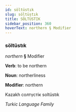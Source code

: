 ```yaml
---
id: söltüstık
slug: söltüstık
title: SÖLTÜSTIK
sidebar_position: 360
hoverText: northern § Modifier
---
```


### söltüstık

*northern* **§** Modifier

**Verb**: to be northern

**Noun**: northerliness

**Modifier**: northern

Kazakh солтүстік soltüstık 

*Turkic Language Family*